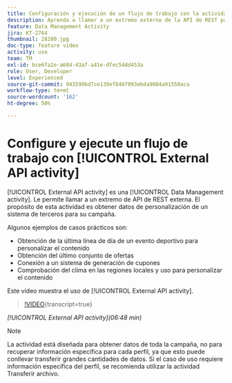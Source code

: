 ```yaml
---
title: Configuración y ejecución de un flujo de trabajo con la actividad de API externa
description: Aprenda a llamar a un extremo externo de la API de REST para extraer datos de personalización de un sistema de terceros para incluirlos en la campaña.
feature: Data Management Activity
jira: KT-2764
thumbnail: 28200.jpg
doc-type: feature video
activity: use
team: TM
exl-id: bce6fa2e-a684-43af-a41e-dfec54dd453a
role: User, Developer
level: Experienced
source-git-commit: 943599bd7ce139ef846f093ebda9084a91550aca
workflow-type: tm+mt
source-wordcount: '162'
ht-degree: 50%

---
```


# Configure y ejecute un flujo de trabajo con [!UICONTROL External API activity]

[!UICONTROL External API activity] es una [!UICONTROL Data Management activity]. Le permite llamar a un extremo de API de REST externa. El propósito de esta actividad es obtener datos de personalización de un sistema de terceros para su campaña.

Algunos ejemplos de casos prácticos son:

* Obtención de la última línea de día de un evento deportivo para personalizar el contenido
* Obtención del último conjunto de ofertas
* Conexión a un sistema de generación de cupones
* Comprobación del clima en las regiones locales y uso para personalizar el contenido

Este vídeo muestra el uso de [!UICONTROL External API activity].

>[!VIDEO](https://video.tv.adobe.com/v/28200/?learn=on){transcript=true}

*[!UICONTROL External API activity](06:48 min)*

>[!NOTE]
>
>La actividad está diseñada para obtener datos de toda la campaña, no para recuperar información específica para cada perfil, ya que esto puede conllevar transferir grandes cantidades de datos. Si el caso de uso requiere información específica del perfil, se recomienda utilizar la actividad Transferir archivo.
